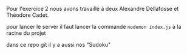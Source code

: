 Pour l'exercice 2 nous avons travaillé à deux Alexandre Dellafosse et Théodore Cadet.

pour lancer le server il faut lancer la commande 
```nodemon index.js```
à la racine du projet 

dans ce repo git il y a aussi nos "Sudoku"